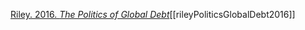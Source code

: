 [Riley. 2016. *The Politics of Global Debt*](zotero://select/items/1_LXSQMZZA)[[rileyPoliticsGlobalDebt2016]]